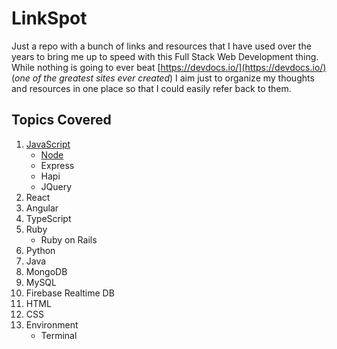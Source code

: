 # LinkSpot

Just a repo with a bunch of links and resources that I have used over the years to bring me up to speed with this Full Stack Web Development thing. While nothing is going to ever beat [https://devdocs.io/](https://devdocs.io/) (*one of the greatest sites ever created*) I aim just to organize my thoughts and resources in one place so that I could easily refer back to them.

## Topics Covered

1. [JavaScript](./docs/javascript/js.md)
    - [Node](./docs/javascript/node.md)
    - Express
    - Hapi
    - JQuery
2. React
3. Angular
4. TypeScript
5. Ruby
    - Ruby on Rails
6. Python
7. Java
8. MongoDB
9. MySQL
10. Firebase Realtime DB
11. HTML
12. CSS
13. Environment
    - Terminal